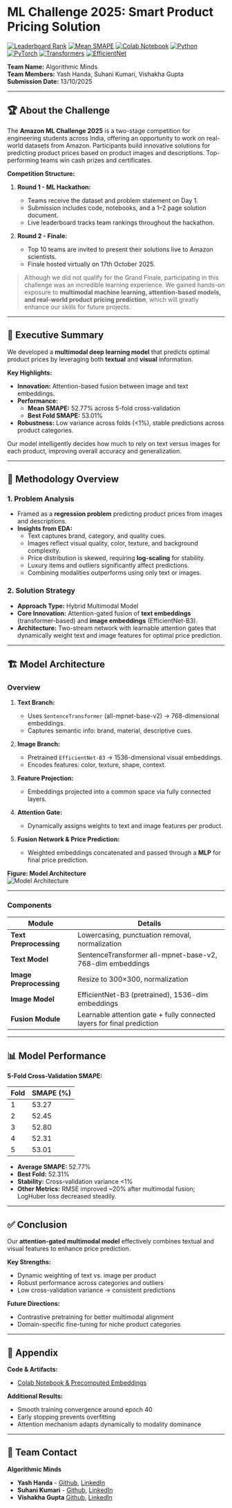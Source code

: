 # ML Challenge 2025: Smart Product Pricing Solution

[![Leaderboard Rank](https://img.shields.io/badge/Leaderboard-2337%2F6645-blue)](https://www.amazonmlchallenge2025.com/leaderboard) 
[![Mean SMAPE](https://img.shields.io/badge/Mean%20SMAPE-52.77%25-green)]() 
[![Colab Notebook](https://img.shields.io/badge/Colab-Open%20Notebook-orange)](https://colab.research.google.com/drive/14isoBEBADsG-lCxLhK3WSYtx3P9G3TQB?usp=sharing)
[![Python](https://img.shields.io/badge/Python-3.10-blue?logo=python&logoColor=white)]()
[![PyTorch](https://img.shields.io/badge/PyTorch-2.1-red?logo=pytorch&logoColor=white)]()
[![Transformers](https://img.shields.io/badge/Transformers-HuggingFace-orange?logo=huggingface&logoColor=white)]()
[![EfficientNet](https://img.shields.io/badge/EfficientNet-B3-lightgrey)]()

**Team Name:** Algorithmic Minds  
**Team Members:** Yash Handa, Suhani Kumari, Vishakha Gupta  
**Submission Date:** 13/10/2025  

---

## 🏆 About the Challenge

The **Amazon ML Challenge 2025** is a two-stage competition for engineering students across India, offering an opportunity to work on real-world datasets from Amazon. Participants build innovative solutions for predicting product prices based on product images and descriptions. Top-performing teams win cash prizes and certificates.

**Competition Structure:**  

1. **Round 1 - ML Hackathon:**  
   - Teams receive the dataset and problem statement on Day 1.  
   - Submission includes code, notebooks, and a 1–2 page solution document.  
   - Live leaderboard tracks team rankings throughout the hackathon.  

2. **Round 2 - Finale:**  
   - Top 10 teams are invited to present their solutions live to Amazon scientists.  
   - Finale hosted virtually on 17th October 2025.  

> Although we did not qualify for the Grand Finale, participating in this challenge was an incredible learning experience. We gained hands-on exposure to **multimodal machine learning, attention-based models, and real-world product pricing prediction**, which will greatly enhance our skills for future projects.

---

## 📄 Executive Summary

We developed a **multimodal deep learning model** that predicts optimal product prices by leveraging both **textual** and **visual** information.  

**Key Highlights:**  
- **Innovation:** Attention-based fusion between image and text embeddings.  
- **Performance:**  
  - **Mean SMAPE:** 52.77% across 5-fold cross-validation  
  - **Best Fold SMAPE:** 53.01%  
- **Robustness:** Low variance across folds (<1%), stable predictions across product categories.  

Our model intelligently decides how much to rely on text versus images for each product, improving overall accuracy and generalization.

---

## 🧠 Methodology Overview

### 1. Problem Analysis
- Framed as a **regression problem** predicting product prices from images and descriptions.  
- **Insights from EDA:**  
  - Text captures brand, category, and quality cues.  
  - Images reflect visual quality, color, texture, and background complexity.  
  - Price distribution is skewed, requiring **log-scaling** for stability.  
  - Luxury items and outliers significantly affect predictions.  
  - Combining modalities outperforms using only text or images.

### 2. Solution Strategy
- **Approach Type:** Hybrid Multimodal Model  
- **Core Innovation:** Attention-gated fusion of **text embeddings** (transformer-based) and **image embeddings** (EfficientNet-B3).  
- **Architecture:** Two-stream network with learnable attention gates that dynamically weight text and image features for optimal price prediction.  

---

## 🏗️ Model Architecture

### Overview
1. **Text Branch:**  
   - Uses `SentenceTransformer` (all-mpnet-base-v2) → 768-dimensional embeddings.  
   - Captures semantic info: brand, material, descriptive cues.  

2. **Image Branch:**  
   - Pretrained `EfficientNet-B3` → 1536-dimensional visual embeddings.  
   - Encodes features: color, texture, shape, context.  

3. **Feature Projection:**  
   - Embeddings projected into a common space via fully connected layers.  

4. **Attention Gate:**  
   - Dynamically assigns weights to text and image features per product.  

5. **Fusion Network & Price Prediction:**  
   - Weighted embeddings concatenated and passed through a **MLP** for final price prediction.  

**Figure: Model Architecture**  
![Model Architecture](path_to_your_diagram.png)

---

### Components

| Module | Details |
|--------|---------|
| **Text Preprocessing** | Lowercasing, punctuation removal, normalization |
| **Text Model** | SentenceTransformer all-mpnet-base-v2, 768-dim embeddings |
| **Image Preprocessing** | Resize to 300×300, normalization |
| **Image Model** | EfficientNet-B3 (pretrained), 1536-dim embeddings |
| **Fusion Module** | Learnable attention gate + fully connected layers for final prediction |

---

## 📊 Model Performance

**5-Fold Cross-Validation SMAPE:**

| Fold | SMAPE (%) |
|------|-----------|
| 1    | 53.27     |
| 2    | 52.45     |
| 3    | 52.80     |
| 4    | 52.31     |
| 5    | 53.01     |

- **Average SMAPE:** 52.77%  
- **Best Fold:** 52.31%  
- **Stability:** Cross-validation variance <1%  
- **Other Metrics:** RMSE improved ~20% after multimodal fusion; LogHuber loss decreased steadily.  

---

## ✅ Conclusion

Our **attention-gated multimodal model** effectively combines textual and visual features to enhance price prediction.  

**Key Strengths:**  
- Dynamic weighting of text vs. image per product  
- Robust performance across categories and outliers  
- Low cross-validation variance → consistent predictions  

**Future Directions:**  
- Contrastive pretraining for better multimodal alignment  
- Domain-specific fine-tuning for niche product categories  

---

## 📎 Appendix

**Code & Artifacts:**  
- [Colab Notebook & Precomputed Embeddings](https://colab.research.google.com/drive/14isoBEBADsG-lCxLhK3WSYtx3P9G3TQB?usp=sharing)

**Additional Results:**  
- Smooth training convergence around epoch 40  
- Early stopping prevents overfitting  
- Attention mechanism adapts dynamically to modality dominance  

---

## 🌟 Team Contact

**Algorithmic Minds**  
- **Yash Handa** - [Github](https://github.com/Handa1810), [LinkedIn](www.linkedin.com/in/yashhanda18)
- **Suhani Kumari** - [Github](https://github.com/Suhani), [LinkedIn](https://www.linkedin.com/in/suhani-kumari-2b3526306/)
- **Vishakha Gupta** [Github](https://github.com/Vishakha), [LinkedIn](https://www.linkedin.com/in/vishakha-gupta-b34650266/)
